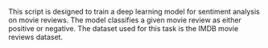 This script is designed to train a deep learning model for sentiment analysis on movie reviews. The model classifies a given movie review as either positive or negative. The dataset used for this task is the IMDB movie reviews dataset.
